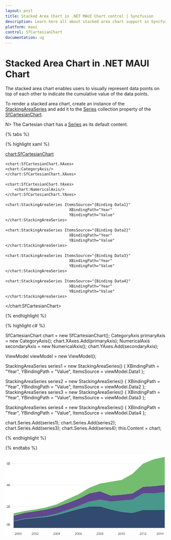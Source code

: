 ```yaml
---
layout: post
title: Stacked Area Chart in .NET MAUI Chart control | Syncfusion
description: Learn here all about stacked area chart support in Syncfusion .NET MAUI Chart (SfCartesianChart) control.
platform: maui
control: SfCartesianChart
documentation: ug
---
```


# Stacked Area Chart in .NET MAUI Chart

The stacked area chart enables users to visually represent data points on top of each other to indicate the cumulative value of the data points.

To render a stacked area chart, create an instance of the [StackingAreaSeries]() and add it to the [Series](https://help.syncfusion.com/cr/maui/Syncfusion.Maui.Charts.SfCartesianChart.html#Syncfusion_Maui_Charts_SfCartesianChart_Series) collection property of the [SfCartesianChart](https://help.syncfusion.com/cr/maui/Syncfusion.Maui.Charts.SfCartesianChart.html?tabs=tabid-1).

N> The Cartesian chart has a [Series](https://help.syncfusion.com/cr/maui/Syncfusion.Maui.Charts.SfCartesianChart.html#Syncfusion_Maui_Charts_SfCartesianChart_Series) as its default content.

{% tabs %}

{% highlight xaml %}

<chart:SfCartesianChart>

    <chart:SfCartesianChart.XAxes>
    <chart:CategoryAxis/>
    </chart:SfCartesianChart.XAxes>

    <chart:SfCartesianChart.YAxes>
        <chart:NumericalAxis/>
    </chart:SfCartesianChart.YAxes>

    <chart:StackingAreaSeries ItemsSource="{Binding Data1}"
                                XBindingPath="Year"
                                YBindingPath="Value"        
    </chart:StackingAreaSeries>

    <chart:StackingAreaSeries ItemsSource="{Binding Data2}"
                                XBindingPath="Year"
                                YBindingPath="Value"         
    </chart:StackingAreaSeries>

    <chart:StackingAreaSeries ItemsSource="{Binding Data3}"
                                XBindingPath="Year"
                                YBindingPath="Value"         
    </chart:StackingAreaSeries>

    <chart:StackingAreaSeries ItemsSource="{Binding Data4}"
                                XBindingPath="Year"
                                YBindingPath="Value"         
    </chart:StackingAreaSeries>

</chart:SfCartesianChart>


{% endhighlight %}

{% highlight c# %}

SfCartesianChart chart = new SfCartesianChart();
CategoryAxis primaryAxis = new CategoryAxis();
chart.XAxes.Add(primaryAxis);
NumericalAxis secondaryAxis = new NumericalAxis();
chart.YAxes.Add(secondaryAxis);

ViewModel viewModel = new ViewModel();

StackingAreaSeries series1 = new  StackingAreaSeries()
{
    XBindingPath = "Year",
    YBindingPath = "Value",
    ItemsSource = viewModel.Data1
};

StackingAreaSeries series2 = new StackingAreaSeries()
{
    XBindingPath = "Year",
    YBindingPath = "Value",
    ItemsSource = viewModel.Data2
};
StackingAreaSeries series3 = new StackingAreaSeries()
{
    XBindingPath = "Year",
    YBindingPath = "Value",
    ItemsSource = viewModel.Data3
};

StackingAreaSeries series4 = new StackingAreaSeries()
{
    XBindingPath = "Year",
    YBindingPath = "Value",
    ItemsSource = viewModel.Data4
};

chart.Series.Add(series1);
chart.Series.Add(series2);     
chart.Series.Add(series3); 
chart.Series.Add(series4); 
this.Content = chart;

{% endhighlight %}

{% endtabs %}

![Stacking Area Chart in .NET MAUI Cartesian Charts.](chart-types-images\net-maui-cartesian-charts-stacked-area-chart.png)